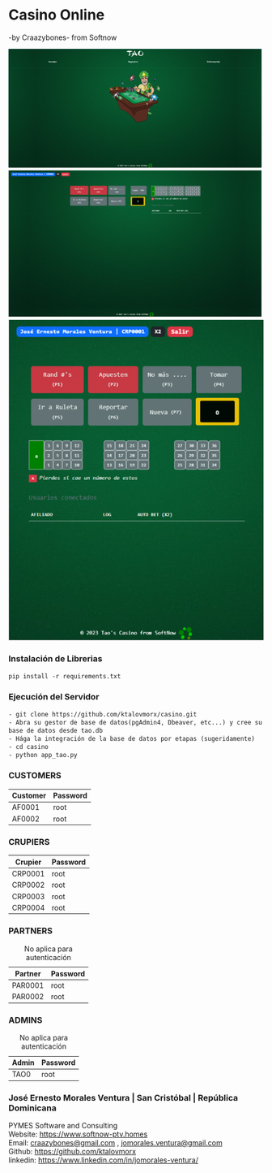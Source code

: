 # Casino Online
-by Craazybones- from Softnow

<link href="https://cdn.jsdelivr.net/npm/bootstrap@5.3.3/dist/css/bootstrap.min.css" rel="stylesheet">


![Alt text](https://github.com/ktalovmorx/casino/blob/main/front_end.png?raw=true)
![Alt text](https://github.com/ktalovmorx/casino/blob/main/front_end2.png?raw=true)
![Alt text](https://github.com/ktalovmorx/casino/blob/main/front_end3.png?raw=true)

<h3>Instalación de Librerias</h3>

```
pip install -r requirements.txt
```

<h3>Ejecución del Servidor</h3>

```
- git clone https://github.com/ktalovmorx/casino.git
- Abra su gestor de base de datos(pgAdmin4, Dbeaver, etc...) y cree su base de datos desde tao.db
- Hága la integración de la base de datos por etapas (sugeridamente)
- cd casino
- python app_tao.py
```

<h3>CUSTOMERS</h3>
<table class="table">
    <thead>
        <th>Customer</th>
        <th>Password</th>
    </thead>
    <tbody>
        <tr>
            <td>AF0001</td>
            <td>root</td>
        </tr>
        <tr>
            <td>AF0002</td>
            <td>root</td>
        </tr>
    </tbody>
</table>

<h3>CRUPIERS</h3>
<table class="table">
    <thead>
        <th>Crupier</th>
        <th>Password</th>
    </thead>
    <tbody>
        <tr>
            <td>CRP0001</td>
            <td>root</td>
        </tr>
        <tr>
            <td>CRP0002</td>
            <td>root</td>
        </tr>
        <tr>
            <td>CRP0003</td>
            <td>root</td>
        </tr>
        <tr>
            <td>CRP0004</td>
            <td>root</td>
        </tr>
    </tbody>
</table>

<h3>PARTNERS</h3>
<table class="table">
    <caption>No aplica para autenticación</caption>
    <thead>
        <th>Partner</th>
        <th>Password</th>
    </thead>
    <tbody>
        <tr>
            <td>PAR0001</td>
            <td>root</td>
        </tr>
        <tr>
            <td>PAR0002</td>
            <td>root</td>
        </tr>
    </tbody>
</table>

<h3>ADMINS</h3>
<table class="table">
    <caption>No aplica para autenticación</caption>
    <thead>
        <th>Admin</th>
        <th>Password</th>
    </thead>
    <tbody>
        <tr>
            <td>TAO0</td>
            <td>root</td>
        </tr>
    </tbody>
</table>

<h3>José Ernesto Morales Ventura | San Cristóbal | República Dominicana</h3>

<span><span class="badge bg-primary">PYMES</span> Software and Consulting</span><br>
Website: <a href="https://www.softnow-ptv.homes" target="_blank">https://www.softnow-ptv.homes</a><br>
Email: <a href="mailto:craazybones@gmail.com , jomorales.ventura@gmail.com" target="_blank">craazybones@gmail.com , jomorales.ventura@gmail.com</a><br>
Github: <a href="https://github.com/ktalovmorx" target="_blank">https://github.com/ktalovmorx</a><br>
linkedin: <a href="https://www.linkedin.com/in/jomorales-ventura/" target="_blank">https://www.linkedin.com/in/jomorales-ventura/</a><br>


